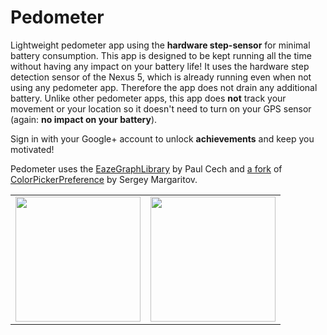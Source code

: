 Pedometer
=========

Lightweight pedometer app using the <b>hardware step-sensor</b> for minimal battery consumption.
This app is designed to be kept running all the time without having any impact on your battery life! It uses the hardware step detection sensor of the Nexus 5, which is already running even when not using any pedometer app. Therefore the app does not drain any additional battery. Unlike other pedometer apps, this app does <b>not</b> track your movement or your location so it doesn't need to turn on your GPS sensor (again: <b>no impact on your battery</b>).

Sign in with your Google+ account to unlock <b>achievements</b> and keep you motivated!



Pedometer uses the [EazeGraphLibrary](https://github.com/blackfizz/EazeGraph "EazeGraphLibrary") by Paul Cech and [a fork](https://github.com/j4velin/colorpicker) of [ColorPickerPreference](https://github.com/attenzione/android-ColorPickerPreference "android-ColorPickerPreference: Android color picking library") by Sergey Margaritov.


<table sytle="border: 0px;">
<tr>
<td><img width="200px" src="screenshot1.png" /></td>
<td><img width="200px" src="screenshot2.png" /></td>
</tr>
</table>
